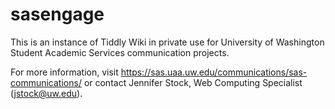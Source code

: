 # sasengage
This is an instance of Tiddly Wiki in private use for University of Washington Student Academic Services communication projects. 

For more information, visit https://sas.uaa.uw.edu/communications/sas-communications/ or contact Jennifer Stock, Web Computing Specialist (jstock@uw.edu).
